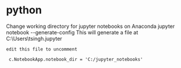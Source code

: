 # python
Change working directory for jupyter notebooks on Anaconda
    jupyter notebook --generate-config
    This will generate a file at C:\Users\tsingh\.jupyter
    
    edit this file to uncomment
    
     c.NotebookApp.notebook_dir = 'C:/jupyter_notebooks'
    
